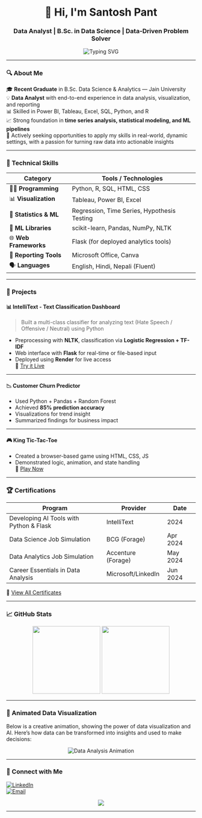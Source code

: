 <!-- GitHub Profile README - Santosh Pant -->

<h1 align="center">👋 Hi, I'm Santosh Pant</h1>
<h3 align="center">Data Analyst | B.Sc. in Data Science | Data-Driven Problem Solver</h3>

<p align="center">
  <img src="https://readme-typing-svg.demolab.com?font=Fira+Code&size=20&pause=1000&color=00FFAB&center=true&vCenter=true&width=750&lines=Turning+Data+into+Decisions;Building+Dashboards+%26+Forecasting+Models;Passionate+about+Analytics+%26+ML+Deployment" alt="Typing SVG" />
</p>

---

### 🔍 About Me

🎓 **Recent Graduate** in B.Sc. Data Science & Analytics — Jain University  
💡 **Data Analyst** with end-to-end experience in data analysis, visualization, and reporting  
📊 Skilled in Power BI, Tableau, Excel, SQL, Python, and R  
📈 Strong foundation in **time series analysis, statistical modeling, and ML pipelines**  
🚀 Actively seeking opportunities to apply my skills in real-world, dynamic settings, with a passion for turning raw data into actionable insights  

---

### 🧠 Technical Skills

| Category              | Tools / Technologies |
|-----------------------|----------------------|
| 🧑‍💻 **Programming**       | Python, R, SQL, HTML, CSS |
| 📊 **Visualization**       | Tableau, Power BI, Excel |
| 🧮 **Statistics & ML**     | Regression, Time Series, Hypothesis Testing |
| 🧠 **ML Libraries**        | scikit-learn, Pandas, NumPy, NLTK |
| 🌐 **Web Frameworks**      | Flask (for deployed analytics tools) |
| 📑 **Reporting Tools**     | Microsoft Office, Canva |
| 🗣️ **Languages**           | English, Hindi, Nepali (Fluent) |

---

### 💼 Projects

#### 📊 IntelliText - Text Classification Dashboard  
> Built a multi-class classifier for analyzing text (Hate Speech / Offensive / Neutral) using Python  
- Preprocessing with **NLTK**, classification via **Logistic Regression + TF-IDF**  
- Web interface with **Flask** for real-time or file-based input  
- Deployed using **Render** for live access  
🔗 [Try it Live](https://hate-speech-detector2.onrender.com/)

---

#### 📉 Customer Churn Predictor  
- Used Python + Pandas + Random Forest  
- Achieved **85% prediction accuracy**  
- Visualizations for trend insight  
- Summarized findings for business impact

---

#### 🎮 King Tic-Tac-Toe  
- Created a browser-based game using HTML, CSS, JS  
- Demonstrated logic, animation, and state handling  
🔗 [Play Now](https://tic-tac-t.onrender.com/)

---

### 🏆 Certifications

| Program                                     | Provider            | Date     |
|--------------------------------------------|---------------------|----------|
| Developing AI Tools with Python & Flask    | IntelliText         | 2024     |
| Data Science Job Simulation                | BCG (Forage)        | Apr 2024 |
| Data Analytics Job Simulation              | Accenture (Forage)  | May 2024 |
| Career Essentials in Data Analysis         | Microsoft/LinkedIn  | Jun 2024 |

📂 [View All Certificates](https://drive.google.com/drive/folders/1d8J0vDlub7FHhYdeihpZiqYTQa7HO8YZ?usp=sharing)

---

### 📈 GitHub Stats

<p align="center">
  <img src="https://github-readme-stats.vercel.app/api?username=SantoshP24&show_icons=true&theme=radical&hide_border=true" height="180"/>
  <img src="https://github-readme-stats.vercel.app/api/top-langs/?username=SantoshP24&layout=compact&theme=radical&hide_border=true" height="180"/>
</p>

---

### 🚀 Animated Data Visualization

Below is a creative animation, showing the power of data visualization and AI. Here’s how data can be transformed into insights and used to make decisions:

<p align="center">
  <img src="https://media.giphy.com/media/8tH5Rre64jX6w8rVpl/giphy.gif" alt="Data Analysis Animation"/>
</p>

---

### 🔗 Connect with Me

[![LinkedIn](https://img.shields.io/badge/LinkedIn-blue?style=for-the-badge&logo=linkedin)](https://www.linkedin.com/in/santosh-pant-60077a2b9/)  
[![Email](https://img.shields.io/badge/Email-D14836?style=for-the-badge&logo=gmail&logoColor=white)](mailto:Spant9999@gmail.com)

<p align="center">
  <img src="https://komarev.com/ghpvc/?username=SantoshPant&label=Profile+Views&color=0e75b6&style=flat" />
</p>

---

